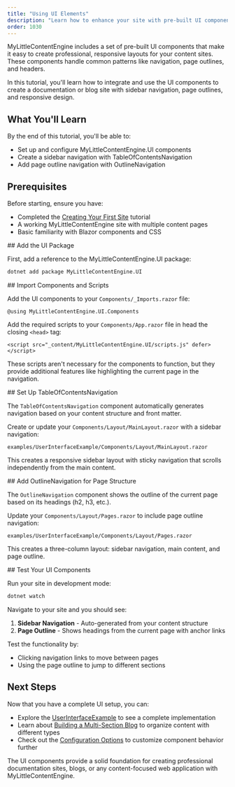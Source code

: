 ```yaml
---
title: "Using UI Elements"
description: "Learn how to enhance your site with pre-built UI components from MyLittleContentEngine.UI"
order: 1030
---
```


MyLittleContentEngine includes a set of pre-built UI components that make it easy to create professional, responsive layouts for your content sites. These components handle common patterns like navigation, page outlines, and headers.

In this tutorial, you'll learn how to integrate and use the UI components to create a documentation or blog site with sidebar navigation, page outlines, and responsive design.

## What You'll Learn

By the end of this tutorial, you'll be able to:

- Set up and configure MyLittleContentEngine.UI components
- Create a sidebar navigation with TableOfContentsNavigation
- Add page outline navigation with OutlineNavigation

## Prerequisites

Before starting, ensure you have:

- Completed the [Creating Your First Site](creating-first-site.md) tutorial
- A working MyLittleContentEngine site with multiple content pages
- Basic familiarity with Blazor components and CSS

<Steps>
<Step stepNumber="1">
## Add the UI Package

First, add a reference to the MyLittleContentEngine.UI package:

```bash
dotnet add package MyLittleContentEngine.UI
```

</Step>

<Step stepNumber="2">
## Import Components and Scripts

Add the UI components to your `Components/_Imports.razor` file:

```razor
@using MyLittleContentEngine.UI.Components
```

Add the required scripts to your `Components/App.razor` file in head the closing `<head>` tag:

```razor
<script src="_content/MyLittleContentEngine.UI/scripts.js" defer></script>
```

These scripts aren't necessary for the components to function, but they provide additional features like highlighting
the current page in the navigation.
</Step>

<Step stepNumber="3">
## Set Up TableOfContentsNavigation

The `TableOfContentsNavigation` component automatically generates navigation based on your content structure and front matter.

Create or update your `Components/Layout/MainLayout.razor` with a sidebar navigation:

```razor:path
examples/UserInterfaceExample/Components/Layout/MainLayout.razor
```

This creates a responsive sidebar layout with sticky navigation that scrolls independently from the main content.
</Step>

<Step stepNumber="4">
## Add OutlineNavigation for Page Structure

The `OutlineNavigation` component shows the outline of the current page based on its headings (h2, h3, etc.).

Update your `Components/Layout/Pages.razor` to include page outline navigation:

```razor:path
examples/UserInterfaceExample/Components/Layout/Pages.razor
```

This creates a three-column layout: sidebar navigation, main content, and page outline.
</Step>

<Step stepNumber="6">
## Test Your UI Components

Run your site in development mode:

```bash
dotnet watch
```

Navigate to your site and you should see:

1. **Sidebar Navigation** - Auto-generated from your content structure
2. **Page Outline** - Shows headings from the current page with anchor links

Test the functionality by:
- Clicking navigation links to move between pages
- Using the page outline to jump to different sections
</Step>

</Steps>

## Next Steps

Now that you have a complete UI setup, you can:

- Explore the [UserInterfaceExample](../../examples/UserInterfaceExample/) to see a complete implementation
- Learn about [Building a Multi-Section Blog](building-a-multi-section-blog.md) to organize content with different types
- Check out the [Configuration Options](../reference/configuration-options.md) to customize component behavior further

The UI components provide a solid foundation for creating professional documentation sites, blogs, or any content-focused web application with MyLittleContentEngine.